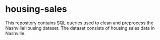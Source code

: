 # housing-sales
This repository contains SQL queries used to clean and preprocess the NashvilleHousing dataset. The dataset consists of housing sales data in Nashville.
